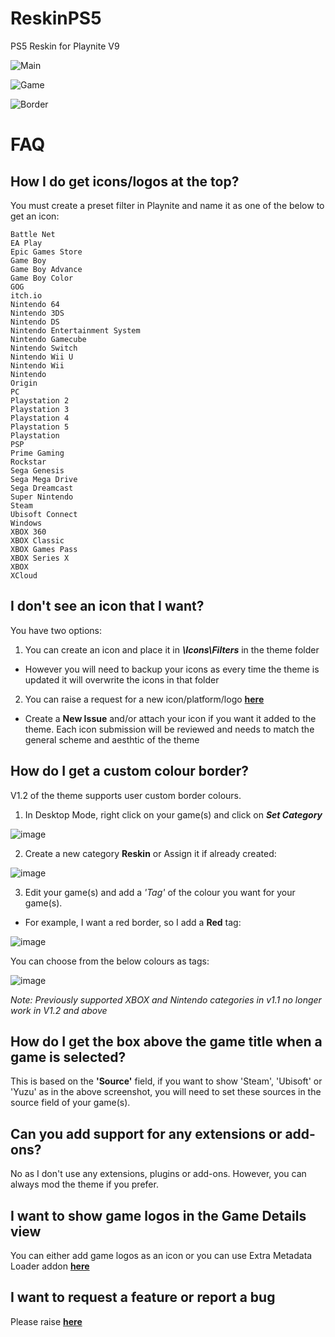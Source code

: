# ReskinPS5
PS5 Reskin for Playnite V9

![Main](https://raw.githubusercontent.com/TheKersalMassive/ReskinPS5/main/Media/screenshot_01.jpg)

![Game](https://raw.githubusercontent.com/TheKersalMassive/ReskinPS5/main/Media/screenshot_02.jpg)

![Border](https://raw.githubusercontent.com/TheKersalMassive/ReskinPS5/main/Media/custom_02.jpg)

# FAQ

## How I do get icons/logos at the top?
You must create a preset filter in Playnite and name it as one of the below to get an icon:
```
Battle Net
EA Play
Epic Games Store
Game Boy
Game Boy Advance
Game Boy Color
GOG
itch.io
Nintendo 64
Nintendo 3DS
Nintendo DS
Nintendo Entertainment System
Nintendo Gamecube
Nintendo Switch
Nintendo Wii U
Nintendo Wii
Nintendo
Origin
PC
Playstation 2
Playstation 3
Playstation 4
Playstation 5
Playstation
PSP
Prime Gaming
Rockstar
Sega Genesis
Sega Mega Drive
Sega Dreamcast
Super Nintendo
Steam
Ubisoft Connect
Windows
XBOX 360
XBOX Classic
XBOX Games Pass
XBOX Series X
XBOX
XCloud
```

## I don't see an icon that I want?
You have two options:

1. You can create an icon and place it in ***\Icons\Filters*** in the theme folder
- However you will need to backup your icons as every time the theme is updated it will overwrite the icons in that folder

2. You can raise a request for a new icon/platform/logo **[here](https://github.com/TheKersalMassive/ReskinPS5/issues)**
- Create a **New Issue** and/or attach your icon if you want it added to the theme. Each icon submission will be reviewed and needs to match the general scheme and aesthtic of the theme


## How do I get a custom colour border?
V1.2 of the theme supports user custom border colours. 

1. In Desktop Mode, right click on your game(s) and click on ***Set Category***

![image](https://user-images.githubusercontent.com/90322803/140609057-c76f0643-6c7b-40be-ba84-5bb4d434e4c5.png)

2. Create a new category **Reskin** or Assign it if already created:

![image](https://user-images.githubusercontent.com/90322803/140609072-a7d03430-86b0-4978-b1b3-a538728247bb.png)

3. Edit your game(s) and add a *'Tag'* of the colour you want for your game(s).
- For example, I want a red border, so I add a **Red** tag:

![image](https://user-images.githubusercontent.com/90322803/140609117-327d217d-b20e-4847-af96-03d36d94f845.png)

You can choose from the below colours as tags:

![image](https://user-images.githubusercontent.com/90322803/140609155-4e22467c-489a-4801-9097-f1c252ab7470.png)

*Note: Previously supported XBOX and Nintendo categories in v1.1 no longer work in V1.2 and above*

## How do I get the box above the game title when a game is selected?
This is based on the **'Source'** field, if you want to show 'Steam', 'Ubisoft' or 'Yuzu' as in the above screenshot, you will need to set these sources in the source field of your game(s).


## Can you add support for any extensions or add-ons?
No as I don't use any extensions, plugins or add-ons. However, you can always mod the theme if you prefer.


## I want to show game logos in the Game Details view
You can either add game logos as an icon or you can use Extra Metadata Loader addon **[here](https://playnite.link/forum/thread-814.html)**


## I want to request a feature or report a bug
Please raise **[here](https://github.com/TheKersalMassive/ReskinPS5/issues)**
